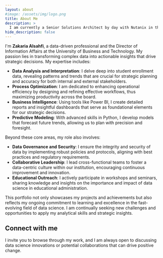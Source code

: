 ```yaml
---
layout: about
#image: /assets/img/logo.png
title: About Me
description: >
  I am currently a Senior Solutions Architect by day with Nutanix in the Solutions Engineering team focused on end-user computing.
hide_description: false
---
```


I'm **Zakaria Alsahfi**, a data-driven professional and the Director of Information Affairs at the University of Business and Technology. My passion lies in transforming complex data into actionable insights that drive strategic decisions. My expertise includes:

- **Data Analysis and Interpretation**: I delve deep into student enrollment data, revealing patterns and trends that are crucial for strategic planning and accuracy for both internal and external stakeholders.
- **Process Optimization**: I am dedicated to enhancing operational efficiency by designing and refining effective workflows, thus maximizing productivity across the board.
- **Business Intelligence**: Using tools like Power BI, I create detailed reports and insightful dashboards that serve as foundational elements for our strategic decisions.
- **Predictive Modeling**: With advanced skills in Python, I develop models that forecast future trends, allowing us to plan with precision and foresight.

Beyond these core areas, my role also involves:

- **Data Governance and Security**: I ensure the integrity and security of data by implementing robust policies and protocols, aligning with best practices and regulatory requirements.
- **Collaborative Leadership**: I lead cross-functional teams to foster a data-centric culture within our institution, encouraging continuous improvement and innovation.
- **Educational Outreach**: I actively participate in workshops and seminars, sharing knowledge and insights on the importance and impact of data science in educational administration.

This portfolio not only showcases my projects and achievements but also reflects my ongoing commitment to learning and excellence in the fast-evolving field of data science. I am continually seeking new challenges and opportunities to apply my analytical skills and strategic insights.

## Connect with me
I invite you to browse through my work, and I am always open to discussing data science innovations or potential collaborations that can drive positive change.
